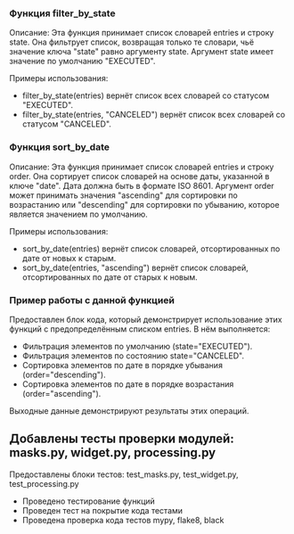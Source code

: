 ### Функция filter_by_state
Описание: Эта функция принимает список словарей entries и строку state. Она фильтрует список, возвращая только те словари, чьё значение ключа "state" равно аргументу state. Аргумент state имеет значение по умолчанию "EXECUTED".

Примеры использования:
- filter_by_state(entries) вернёт список всех словарей со статусом "EXECUTED".
- filter_by_state(entries, "CANCELED") вернёт список всех словарей со статусом "CANCELED".

### Функция sort_by_date
Описание: Эта функция принимает список словарей entries и строку order. Она сортирует список словарей на основе даты, указанной в ключе "date". Дата должна быть в формате ISO 8601. Аргумент order может принимать значения "ascending" для сортировки по возрастанию или "descending" для сортировки по убыванию, которое является значением по умолчанию.

Примеры использования:
- sort_by_date(entries) вернёт список словарей, отсортированных по дате от новых к старым.
- sort_by_date(entries, "ascending") вернёт список словарей, отсортированных по дате от старых к новым.

### Пример работы с данной функцией
Предоставлен блок кода, который демонстрирует использование этих функций с предопределённым списком entries. В нём выполняется:
- Фильтрация элементов по умолчанию (state="EXECUTED").
- Фильтрация элементов по состоянию state="CANCELED".
- Сортировка элементов по дате в порядке убывания (order="descending").
- Сортировка элементов по дате в порядке возрастания (order="ascending").

Выходные данные демонстрируют результаты этих операций.


## Добавлены тесты проверки модулей: masks.py, widget.py, processing.py
Предоставлены блоки тестов: test_masks.py, test_widget.py, test_processing.py
- Проведено тестирование функций
- Проведен тест на покрытие кода тестами
- Проведена проверка кода тестов mypy, flake8, black
